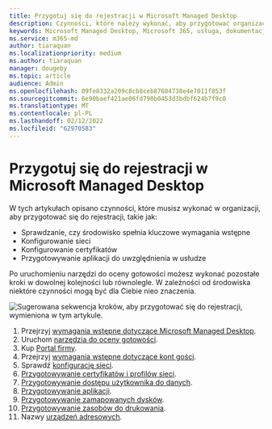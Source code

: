 ```yaml
---
title: Przygotuj się do rejestracji w Microsoft Managed Desktop
description: Czynności, które należy wykonać, aby przygotować organizację do rejestracji
keywords: Microsoft Managed Desktop, Microsoft 365, usługa, dokumentacja
ms.service: m365-md
author: tiaraquan
ms.localizationpriority: medium
ms.author: tiaraquan
manager: dougeby
ms.topic: article
audience: Admin
ms.openlocfilehash: 09fe8332a209c8cb8ceb87684738e4e7011f853f
ms.sourcegitcommit: 6e90baef421ae06fd790b0453d3bdbf624b7f9c0
ms.translationtype: MT
ms.contentlocale: pl-PL
ms.lasthandoff: 02/12/2022
ms.locfileid: "62970583"
---
```

# <a name="get-ready-for-enrollment-in-microsoft-managed-desktop"></a>Przygotuj się do rejestracji w Microsoft Managed Desktop

W tych artykułach opisano czynności, które musisz wykonać w organizacji, aby przygotować się do rejestracji, takie jak:

- Sprawdzanie, czy środowisko spełnia kluczowe wymagania wstępne
- Konfigurowanie sieci
- Konfigurowanie certyfikatów
- Przygotowywanie aplikacji do uwzględnienia w usłudze

Po uruchomieniu narzędzi do oceny gotowości możesz wykonać pozostałe kroki w dowolnej kolejności lub równolegle. W zależności od środowiska niektóre czynności mogą być dla Ciebie nieo znaczenia.

![Sugerowana sekwencja kroków, aby przygotować się do rejestracji, wymieniona w tym artykule.](../../media/mmd-getready-sequence.png)

1. Przejrzyj [wymagania wstępne dotyczące Microsoft Managed Desktop](prerequisites.md).
1. Uruchom [narzędzia do oceny gotowości](readiness-assessment-tool.md).
1. Kup [Portal firmy](../get-started/company-portal.md).
1. Przejrzyj [wymagania wstępne dotyczące kont gości](guest-accounts.md).
1. Sprawdź [konfigurację sieci](network.md).
1. [Przygotowywanie certyfikatów i profilów sieci](certs-wifi-lan.md).
1. [Przygotowywanie dostępu użytkownika do danych](authentication.md).
1. [Przygotowywanie aplikacji](apps.md).
1. [Przygotowywanie zamapowanych dysków](mapped-drives.md).
1. [Przygotowywanie zasobów do drukowania](printing.md).
1. Nazwy [urządzeń adresowych](address-device-names.md).
